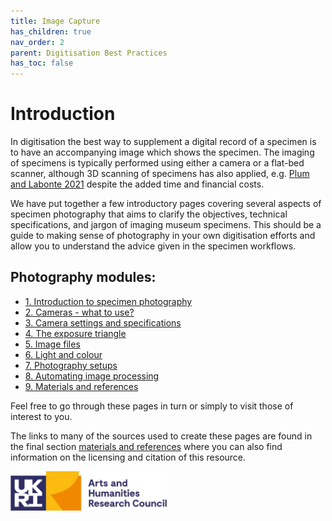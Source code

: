 ```yaml
---
title: Image Capture
has_children: true
nav_order: 2
parent: Digitisation Best Practices
has_toc: false
---
```


# Introduction
In digitisation the best way to supplement a digital record of a specimen is to have an accompanying image which shows the specimen. The imaging of specimens is typically performed using either a camera or a flat-bed scanner, although 3D scanning of specimens has also applied, e.g. [Plum and Labonte 2021](https://peerj.com/articles/11155/) despite the added time and financial costs.

We have put together a few introductory pages covering several aspects of specimen photography that aims to clarify the objectives, technical specifications, and jargon of imaging museum specimens. This should be a guide to making sense of photography in your own digitisation efforts and allow you to understand the advice given in the specimen workflows.

## Photography modules:

* [1. Introduction to specimen photography](/SpecimenImageCapture/photography_intro.html)
* [2. Cameras - what to use?](/SpecimenImageCapture/intro_to_cameras.html)
* [3. Camera settings and specifications](/SpecimenImageCapture/camera_and_image_specifications.html)
* [4. The exposure triangle](/SpecimenImageCapture/exposure.html)
* [5. Image files](/SpecimenImageCapture/filing.html)
* [6. Light and colour](/SpecimenImageCapture/lighting_and_colour.html)
* [7. Photography setups](/SpecimenImageCapture/image_setups.html)
* [8. Automating image processing](/SpecimenImageCapture/automisation_processing.html)
* [9. Materials and references](/SpecimenImageCapture/conclusion_and_materials.html)

Feel free to go through these pages in turn or simply to visit those of interest to you.

The links to many of the sources used to create these pages are found in the final section [materials and references](SpecimenImageCapture/conclusion_and_materials.html) where you can also find information on the licensing and citation of this resource.

<img src="/images/Logos/AHRC.png" alt="AHRC Logo" width="250">